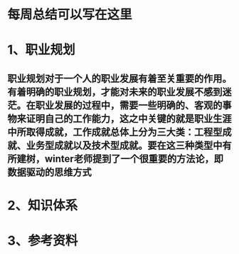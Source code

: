 # 每周总结可以写在这里
1、职业规划
=
职业规划对于一个人的职业发展有着至关重要的作用。有着明确的职业规划，才能对未来的职业发展不感到迷茫。在职业发展的过程中，需要一些明确的、客观的事物来证明自己的工作能力，这之中关键的就是职业生涯中所取得成就，工作成就总体上分为三大类：工程型成就、业务型成就以及技术型成就。要在这三种类型中有所建树，winter老师提到了一个很重要的方法论，即数据驱动的思维方式
-
2、知识体系
=
3、参考资料
=
